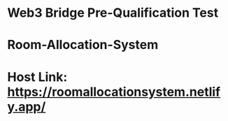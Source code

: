 
# Web3 Bridge Pre-Qualification Test 

# Room-Allocation-System

# Host Link: https://roomallocationsystem.netlify.app/

